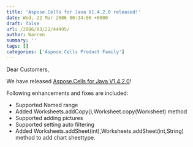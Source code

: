 ```yaml
---
title: 'Aspose.Cells for Java V1.4.2.0 released!'
date: Wed, 22 Mar 2006 00:34:00 +0000
draft: false
url: /2006/03/22/44495/
author: Warren
summary: ''
tags: []
categories: ['Aspose.Cells Product Family']
---
```


Dear Customers, 

We have released [Aspose.Cells for Java V1.4.2.0][1]!   

Following enhancements and fixes are included:

*   Supported Named range 
*   Added Worksheets.addCopy(),Worksheet.copy(Worksheet) method
*   Supported adding pictures
*   Supported setting auto filtering
*   Added Worksheets.addSheet(int),Worksheets.addSheet(int,String) method to add chart sheettype.




[1]: http://www.aspose.com/Downloads/Aspose.Cells/Default.aspx




